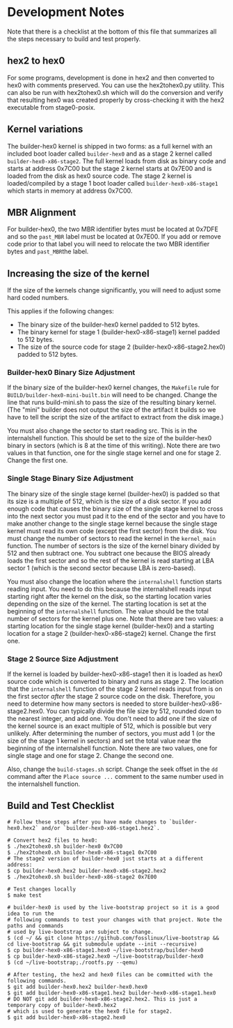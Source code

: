 # Development Notes

Note that there is a checklist at the bottom of this file that summarizes all the steps necessary to build and test properly.

## hex2 to hex0

For some programs, development is done in hex2 and then converted to hex0 with comments preserved.
You can use the hex2tohex0.py utility. This can also be run with hex2tohex0.sh which will do the conversion and verify that resulting hex0 was created properly by cross-checking it with the hex2 executable from stage0-posix.

## Kernel variations

The builder-hex0 kernel is shipped in two forms: as a full kernel with an included boot loader called `builder-hex0` and as a stage 2 kernel called `builder-hex0-x86-stage2`. The full kernel loads from disk as binary code and starts at address 0x7C00 but the stage 2 kernel starts at 0x7E00 and is loaded from the disk as hex0 source code. The stage 2 kernel is loaded/compiled by a stage 1 boot loader called `builder-hex0-x86-stage1` which starts in memory at address 0x7C00.

## MBR Alignment

For builder-hex0, the two MBR identifier bytes must be located at 0x7DFE and so the `past_MBR` label must be located at 0x7E00. If you add or remove code prior to that label you will need to relocate the two MBR identifier bytes and `past_MBR`the label.


## Increasing the size of the kernel

If the size of the kernels change significantly, you will need to adjust some hard coded numbers.

This applies if the following changes:
   * The binary size of the builder-hex0 kernel padded to 512 bytes.
   * The binary kernel for stage 1 (builder-hex0-x86-stage1) kernel padded to 512 bytes.
   * The size of the source code for stage 2 (builder-hex0-x86-stage2.hex0) padded to 512 bytes.

### Builder-hex0 Binary Size Adjustment

If the binary size of the builder-hex0 kernel changes, the `Makefile` rule for `BUILD/builder-hex0-mini-built.bin` will need to be changed. Change the line that runs build-mini.sh to pass the size of the resulting binary kernel. (The "mini" builder does not output the size of the artifact it builds so we have to tell the script the size of the artifact to extract from the disk image.)

You must also change the sector to start reading src. This is in the internalshell function. This should be set to the size of the builder-hex0 binary in sectors (which is 8 at the time of this writing). Note there are two values in that function, one for the single stage kernel and one for stage 2. Change the first one.


### Single Stage Binary Size Adjustment

The binary size of the single stage kernel (builder-hex0) is padded so that its size is a multiple of 512, which is the size of a disk sector. If you add enough code that causes the binary size of the single stage kernel to cross into the next sector you must pad it to the end of the sector and you have to make another change to the single stage kernel because the single stage kernel must read its own code (except the first sector) from the disk. You must change the number of sectors to read the kernel in the `kernel_main` function. The number of sectors is the size of the kernel binary divided by 512 and then subtract one. You subtract one because the BIOS already loads the first sector and so the rest of the kernel is read starting at LBA sector 1 (which is the second sector because LBA is zero-based).

You must also change the location where the `internalshell` function starts reading input. You need to do this because the internalshell reads input starting right after the kernel on the disk, so the starting location varies depending on the size of the kernel. The starting location is set at the beginning of the `internalshell` function. The value should be the total number of sectors for the kernel plus one. Note that there are two values: a starting location for the single stage kernel (builder-hex0) and a starting location for a stage 2 (builder-hex0-x86-stage2) kernel. Change the first one.

### Stage 2 Source Size Adjustment

If the kernel is loaded by builder-hex0-x86-stage1 then it is loaded as hex0 source code which is converted to binary and runs as stage 2. The location that the `internalshell` function of the stage 2 kernel reads input from is on the first sector *after* the stage 2 source code on the disk. Therefore, you need to determine how many sectors is needed to store builder-hex0-x86-stage2.hex0. You can typically divide the file size by 512, rounded down to the nearest integer, and add one. You don't need to add one if the size of the kernel source is an exact multiple of 512, which is possible but very unlikely. After determining the number of sectors, you must add 1 (or the size of the stage 1 kernel in sectors) and set the total value near the beginning of the internalshell function. Note there are two values, one for single stage and one for stage 2. Change the second one.

Also, change the `build-stages.sh` script. Change the seek offset in the `dd` command after the `Place source ...` comment to the same number used in the internalshell function.

## Build and Test Checklist

```
# Follow these steps after you have made changes to `builder-hex0.hex2` and/or `builder-hex0-x86-stage1.hex2`.

# Convert hex2 files to hex0:
$ ./hex2tohex0.sh builder-hex0 0x7C00
$ ./hex2tohex0.sh builder-hex0-x86-stage1 0x7C00
# The stage2 version of builder-hex0 just starts at a different address:
$ cp builder-hex0.hex2 builder-hex0-x86-stage2.hex2
$ ./hex2tohex0.sh builder-hex0-x86-stage2 0x7E00

# Test changes locally
$ make test

# builder-hex0 is used by the live-bootstrap project so it is a good idea to run the
# following commands to test your changes with that project. Note the paths and commands
# used by live-bootstrap are subject to change.
$ (cd ~/ && git clone https://github.com/fosslinux/live-bootstrap && cd live-bootstrap && git submodule update --init --recursive)
$ cp builder-hex0-x86-stage1.hex0 ~/live-bootstrap/builder-hex0
$ cp builder-hex0-x86-stage2.hex0 ~/live-bootstrap/builder-hex0
$ (cd ~/live-bootstrap;./rootfs.py --qemu)

# After testing, the hex2 and hex0 files can be committed with the following commands.
$ git add builder-hex0.hex2 builder-hex0.hex0
$ git add builder-hex0-x86-stage1.hex2 builder-hex0-x86-stage1.hex0
# DO NOT git add builder-hex0-x86-stage2.hex2. This is just a temporary copy of builder-hex0.hex2
# which is used to generate the hex0 file for stage2.
$ git add builder-hex0-x86-stage2.hex0
```
